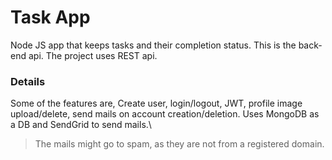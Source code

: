 # Task App
 Node JS app that keeps tasks and their completion status. This is the back-end api.
 The project uses REST api.
 
 ### Details
 Some of the features are, Create user, login/logout, JWT, profile image upload/delete, send mails on account creation/deletion.
 Uses MongoDB as a DB and SendGrid to send mails.\
 > The mails might go to spam, as they are not from a registered domain.


